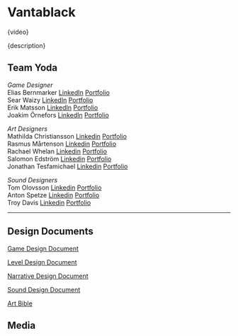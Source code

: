 # Vantablack

{video}

{description}

## Team Yoda

*Game Designer*  
Elias Bernmarker [LinkedIn](https://www.linkedin.com/in/elias-bernmarker-0733a9203/) [Portfolio]()  
Sear Waizy [LinkedIn]() [Portfolio]()  
Erik Matsson [LinkedIn]() [Portfolio]()  
Joakim Örnefors [LinkedIn]() [Portfolio]()  

*Art Designers*  
Mathilda Christiansson [Linkedin]() [Portfolio]()  
Rasmus Mårtenson [Linkedin]() [Portfolio]()  
Rachael Whelan [Linkedin]() [Portfolio]()  
Salomon Edström [Linkedin]() [Portfolio]()  
Jonathan Tesfamichael [Linkedin]() [Portfolio]()  

*Sound Designers*  
Tom Olovsson [Linkedin]() [Portfolio]()  
Anton Spetze [Linkedin]() [Portfolio]()  
Troy Davis [Linkedin]() [Portfolio]()  

---

## Design Documents

[Game Design Document](https://docs.google.com/document/d/1dIpyoXbA_LSwrMZkpZ_6TkdrgYcTSZhk3HFP0H3jl9k/edit)

[Level Design Document](https://docs.google.com/document/d/1llIjDGHlF73zppmzrnmDlWvie7ywvoEfrD4Q0dZOqIM/edit#heading=h.2z099olkbazm)

[Narrative Design Document](https://docs.google.com/document/d/1drG0h4KtdDyNwhc3mDPv5OqHj-AnxepS_Hkrlbyv2D8/edit#heading=h.m3zp1a5vce58)

[Sound Design Document](https://docs.google.com/document/d/1UZKGZ9bi_Ewt-HgvSsOXgWhVNmicdRjvd6_QY40zj_I/edit#heading=h.p0dgyzlpep1r)

[Art Bible](https://docs.google.com/document/d/1Gp-_OCduvRVewzrBZki65FVYS_hIRamSnDovKGr2sAw/edit)

## Media

